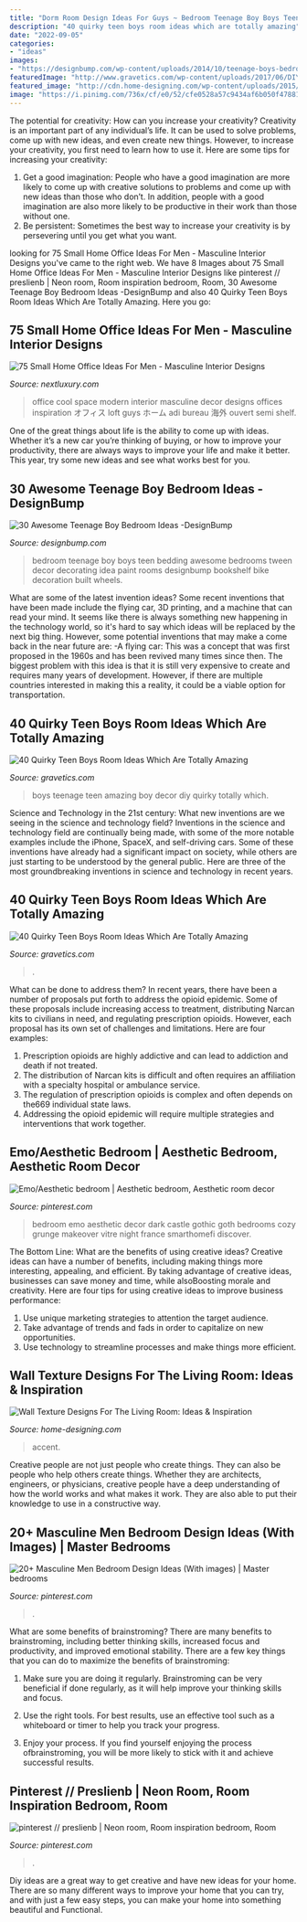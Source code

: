 ```yaml
---
title: "Dorm Room Design Ideas For Guys ~ Bedroom Teenage Boy Boys Teen Bedding Awesome Bedrooms Tween Decor Decorating Idea Paint Rooms Designbump Bookshelf Bike Decoration Built Wheels"
description: "40 quirky teen boys room ideas which are totally amazing"
date: "2022-09-05"
categories:
- "ideas"
images:
- "https://designbump.com/wp-content/uploads/2014/10/teenage-boys-bedroom-ideas-008.jpg"
featuredImage: "http://www.gravetics.com/wp-content/uploads/2017/06/DIY-Teenage-Boy-Room-Decor.jpg"
featured_image: "http://cdn.home-designing.com/wp-content/uploads/2015/10/artistic-living-room-wall-panels-1024x683.jpg"
image: "https://i.pinimg.com/736x/cf/e0/52/cfe0528a57c9434af6b050f478815087.jpg"
---
```



The potential for creativity: How can you increase your creativity?
Creativity is an important part of any individual’s life. It can be used to solve problems, come up with new ideas, and even create new things. However, to increase your creativity, you first need to learn how to use it. Here are some tips for increasing your creativity: 
1. Get a good imagination: People who have a good imagination are more likely to come up with creative solutions to problems and come up with new ideas than those who don’t. In addition, people with a good imagination are also more likely to be productive in their work than those without one. 
2. Be persistent: Sometimes the best way to increase your creativity is by persevering until you get what you want.

	

		
looking for 75 Small Home Office Ideas For Men - Masculine Interior Designs you've came to the right web. We have 8 Images about 75 Small Home Office Ideas For Men - Masculine Interior Designs like pinterest // preslienb | Neon room, Room inspiration bedroom, Room, 30 Awesome Teenage Boy Bedroom Ideas -DesignBump and also 40 Quirky Teen Boys Room Ideas Which Are Totally Amazing. Here you go:
		
    
## 75 Small Home Office Ideas For Men - Masculine Interior Designs

<img loading=lazy src="http://nextluxury.com/wp-content/uploads/cool-modern-guys-small-home-office-ideas.jpg" onerror="this.onerror=null;this.src='https://tse2.mm.bing.net/th?id=OIP.rfHZ2b4p9avS-IXqn1ma5gHaL2&amp;pid=15.1';" alt="75 Small Home Office Ideas For Men - Masculine Interior Designs">

_Source: nextluxury.com_

>office cool space modern interior masculine decor designs offices inspiration オフィス loft guys ホーム adi bureau 海外 ouvert semi shelf. 

	

One of the great things about life is the ability to come up with ideas. Whether it’s a new car you’re thinking of buying, or how to improve your productivity, there are always ways to improve your life and make it better. This year, try some new ideas and see what works best for you.

    
## 30 Awesome Teenage Boy Bedroom Ideas -DesignBump

<img loading=lazy src="https://designbump.com/wp-content/uploads/2014/10/teenage-boys-bedroom-ideas-008.jpg" onerror="this.onerror=null;this.src='https://tse2.mm.bing.net/th?id=OIP.VEpksur-u2tCvLKklQLGtgAAAA&amp;pid=15.1';" alt="30 Awesome Teenage Boy Bedroom Ideas -DesignBump">

_Source: designbump.com_

>bedroom teenage boy boys teen bedding awesome bedrooms tween decor decorating idea paint rooms designbump bookshelf bike decoration built wheels. 

	

What are some of the latest invention ideas?
Some recent inventions that have been made include the flying car, 3D printing, and a machine that can read your mind. It seems like there is always something new happening in the technology world, so it's hard to say which ideas will be replaced by the next big thing. However, some potential inventions that may make a come back in the near future are: 
-A flying car: This was a concept that was first proposed in the 1960s and has been revived many times since then. The biggest problem with this idea is that it is still very expensive to create and requires many years of development. However, if there are multiple countries interested in making this a reality, it could be a viable option for transportation.

    
## 40 Quirky Teen Boys Room Ideas Which Are Totally Amazing

<img loading=lazy src="http://www.gravetics.com/wp-content/uploads/2017/06/DIY-Teenage-Boy-Room-Decor.jpg" onerror="this.onerror=null;this.src='https://tse1.mm.bing.net/th?id=OIP.FNc_L6PGQuZVq1Vj7myhoAHaKW&amp;pid=15.1';" alt="40 Quirky Teen Boys Room Ideas Which Are Totally Amazing">

_Source: gravetics.com_

>boys teenage teen amazing boy decor diy quirky totally which. 

	

Science and Technology in the 21st century: What new inventions are we seeing in the science and technology field?
Inventions in the science and technology field are continually being made, with some of the more notable examples include the iPhone, SpaceX, and self-driving cars. Some of these inventions have already had a significant impact on society, while others are just starting to be understood by the general public. Here are three of the most groundbreaking inventions in science and technology in recent years.

    
## 40 Quirky Teen Boys Room Ideas Which Are Totally Amazing

<img loading=lazy src="https://www.gravetics.com/wp-content/uploads/2017/06/Elegant-Blue-White-Room-Decor-768x768.jpg" onerror="this.onerror=null;this.src='https://tse1.mm.bing.net/th?id=OIP.f3j9tJBloOlK1EiCJHvI9wHaHa&amp;pid=15.1';" alt="40 Quirky Teen Boys Room Ideas Which Are Totally Amazing">

_Source: gravetics.com_

>. 

	

What can be done to address them?
In recent years, there have been a number of proposals put forth to address the opioid epidemic. Some of these proposals include increasing access to treatment, distributing Narcan kits to civilians in need, and regulating prescription opioids. However, each proposal has its own set of challenges and limitations. Here are four examples:
1) Prescription opioids are highly addictive and can lead to addiction and death if not treated. 
2) The distribution of Narcan kits is difficult and often requires an affiliation with a specialty hospital or ambulance service. 
3) The regulation of prescription opioids is complex and often depends on the669 individual state laws. 
4) Addressing the opioid epidemic will require multiple strategies and interventions that work together.

    
## Emo/Aesthetic Bedroom | Aesthetic Bedroom, Aesthetic Room Decor

<img loading=lazy src="https://i.pinimg.com/736x/6d/cb/03/6dcb03c4e36910cfb29992a415de8ddc.jpg" onerror="this.onerror=null;this.src='https://tse2.mm.bing.net/th?id=OIP.sCXE1ERIwHICf32VvwnKuQHaJ3&amp;pid=15.1';" alt="Emo/Aesthetic bedroom | Aesthetic bedroom, Aesthetic room decor">

_Source: pinterest.com_

>bedroom emo aesthetic decor dark castle gothic goth bedrooms cozy grunge makeover vitre night france smarthomefi discover. 

	

The Bottom Line: What are the benefits of using creative ideas?
Creative ideas can have a number of benefits, including making things more interesting, appealing, and efficient. By taking advantage of creative ideas, businesses can save money and time, while alsoBoosting morale and creativity. Here are four tips for using creative ideas to improve business performance: 
1. Use unique marketing strategies to attention the target audience.
2. Take advantage of trends and fads in order to capitalize on new opportunities.
3. Use technology to streamline processes and make things more efficient. 

    
## Wall Texture Designs For The Living Room: Ideas &amp; Inspiration

<img loading=lazy src="http://cdn.home-designing.com/wp-content/uploads/2015/10/artistic-living-room-wall-panels-1024x683.jpg" onerror="this.onerror=null;this.src='https://tse2.mm.bing.net/th?id=OIP.nL6kurwfHvOtkOFwj3khNwHaE8&amp;pid=15.1';" alt="Wall Texture Designs For The Living Room: Ideas &amp; Inspiration">

_Source: home-designing.com_

>accent. 

	

Creative people are not just people who create things. They can also be people who help others create things. Whether they are architects, engineers, or physicians, creative people have a deep understanding of how the world works and what makes it work. They are also able to put their knowledge to use in a constructive way.

    
## 20+ Masculine Men Bedroom Design Ideas (With Images) | Master Bedrooms

<img loading=lazy src="https://i.pinimg.com/736x/11/5f/1e/115f1e9c6c55696b7a2ccb95f3ea1414.jpg" onerror="this.onerror=null;this.src='https://tse2.mm.bing.net/th?id=OIP.CLxYIvDYl7ZAzBrWiBp0OgHaLH&amp;pid=15.1';" alt="20+ Masculine Men Bedroom Design Ideas (With images) | Master bedrooms">

_Source: pinterest.com_

>. 

	

What are some benefits of brainstroming?
There are many benefits to brainstroming, including better thinking skills, increased focus and productivity, and improved emotional stability. There are a few key things that you can do to maximize the benefits of brainstroming:
1. Make sure you are doing it regularly. Brainstroming can be very beneficial if done regularly, as it will help improve your thinking skills and focus.

2. Use the right tools. For best results, use an effective tool such as a whiteboard or timer to help you track your progress.

3. Enjoy your process. If you find yourself enjoying the process ofbrainstroming, you will be more likely to stick with it and achieve successful results.

    
## Pinterest // Preslienb | Neon Room, Room Inspiration Bedroom, Room

<img loading=lazy src="https://i.pinimg.com/736x/cf/e0/52/cfe0528a57c9434af6b050f478815087.jpg" onerror="this.onerror=null;this.src='https://tse4.mm.bing.net/th?id=OIP.QR627yiYLLqhT5xHv2atGAHaJ3&amp;pid=15.1';" alt="pinterest // preslienb | Neon room, Room inspiration bedroom, Room">

_Source: pinterest.com_

>. 

	

Diy ideas are a great way to get creative and have new ideas for your home. There are so many different ways to improve your home that you can try, and with just a few easy steps, you can make your home into something beautiful and Functional.

